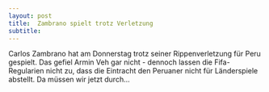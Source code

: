 ```yaml
---
layout: post
title:  Zambrano spielt trotz Verletzung
subtitle:  
---
```


Carlos Zambrano hat am Donnerstag trotz seiner Rippenverletzung für Peru gespielt. Das gefiel Armin Veh gar nicht - dennoch lassen die Fifa-Regularien nicht zu, dass die Eintracht den Peruaner nicht für Länderspiele abstellt. Da müssen wir jetzt durch...


